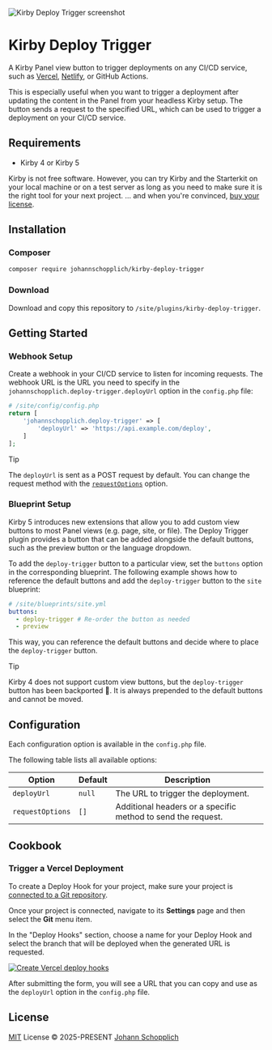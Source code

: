 ![Kirby Deploy Trigger screenshot](./.github/kirby-deploy-trigger.png)

# Kirby Deploy Trigger

A Kirby Panel view button to trigger deployments on any CI/CD service, such as [Vercel](https://vercel.com/docs/deployments/deploy-hooks), [Netlify](https://docs.netlify.com/configure-builds/build-hooks/), or GitHub Actions.

This is especially useful when you want to trigger a deployment after updating the content in the Panel from your headless Kirby setup. The button sends a request to the specified URL, which can be used to trigger a deployment on your CI/CD service.

## Requirements

- Kirby 4 or Kirby 5

Kirby is not free software. However, you can try Kirby and the Starterkit on your local machine or on a test server as long as you need to make sure it is the right tool for your next project. … and when you're convinced, [buy your license](https://getkirby.com/buy).

## Installation

### Composer

```bash
composer require johannschopplich/kirby-deploy-trigger
```

### Download

Download and copy this repository to `/site/plugins/kirby-deploy-trigger`.

## Getting Started

### Webhook Setup

Create a webhook in your CI/CD service to listen for incoming requests. The webhook URL is the URL you need to specify in the `johannschopplich.deploy-trigger.deployUrl` option in the `config.php` file:

```php
# /site/config/config.php
return [
    'johannschopplich.deploy-trigger' => [
        'deployUrl' => 'https://api.example.com/deploy',
    ]
];
```

> [!TIP]
> The `deployUrl` is sent as a POST request by default. You can change the request method with the [`requestOptions`](#configuration) option.

### Blueprint Setup

Kirby 5 introduces new extensions that allow you to add custom view buttons to most Panel views (e.g. page, site, or file). The Deploy Trigger plugin provides a button that can be added alongside the default buttons, such as the preview button or the language dropdown.

To add the `deploy-trigger` button to a particular view, set the `buttons` option in the corresponding blueprint. The following example shows how to reference the default buttons and add the `deploy-trigger` button to the `site` blueprint:

```yaml
# /site/blueprints/site.yml
buttons:
  - deploy-trigger # Re-order the button as needed
  - preview
```

This way, you can reference the default buttons and decide where to place the `deploy-trigger` button.

> [!TIP]
> Kirby 4 does not support custom view buttons, but the `deploy-trigger` button has been backported 🎉. It is always prepended to the default buttons and cannot be moved.

## Configuration

Each configuration option is available in the `config.php` file.

The following table lists all available options:

| Option           | Default | Description                                                  |
| ---------------- | ------- | ------------------------------------------------------------ |
| `deployUrl`      | `null`  | The URL to trigger the deployment.                           |
| `requestOptions` | `[]`    | Additional headers or a specific method to send the request. |

## Cookbook

### Trigger a Vercel Deployment

To create a Deploy Hook for your project, make sure your project is [connected to a Git repository](https://vercel.com/docs/projects/overview#git).

Once your project is connected, navigate to its **Settings** page and then select the **Git** menu item.

In the "Deploy Hooks" section, choose a name for your Deploy Hook and select the branch that will be deployed when the generated URL is requested.

[![Create Vercel deploy hooks](./.github/vercel-deploy-hooks-light.png)](https://vercel.com/docs/deployments/deploy-hooks)

After submitting the form, you will see a URL that you can copy and use as the `deployUrl` option in the `config.php` file.

## License

[MIT](./LICENSE) License © 2025-PRESENT [Johann Schopplich](https://github.com/johannschopplich)
